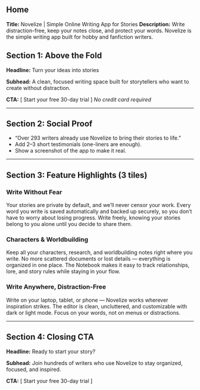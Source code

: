 ## Home

**Title:** Novelize | Simple Online Writing App for Stories
**Description:** Write distraction-free, keep your notes close, and protect your words. Novelize is the simple writing app built for hobby and fanfiction writers.

## Section 1: Above the Fold

**Headline:**
Turn your ideas into stories

**Subhead:**
A clean, focused writing space built for storytellers who want to create without distraction.

**CTA:**
[ Start your free 30-day trial ]
_No credit card required_

---

## Section 2: Social Proof

- “Over 293 writers already use Novelize to bring their stories to life.”
- Add 2–3 short testimonials (one-liners are enough).
- Show a screenshot of the app to make it real.

---

## Section 3: Feature Highlights (3 tiles)

### Write Without Fear

Your stories are private by default, and we’ll never censor your work. Every word you write is saved automatically and backed up securely, so you don’t have to worry about losing progress. Write freely, knowing your stories belong to you alone until you decide to share them.

### Characters & Worldbuilding

Keep all your characters, research, and worldbuilding notes right where you write. No more scattered documents or lost details — everything is organized in one place. The Notebook makes it easy to track relationships, lore, and story rules while staying in your flow.

### Write Anywhere, Distraction-Free

Write on your laptop, tablet, or phone — Novelize works wherever inspiration strikes. The editor is clean, uncluttered, and customizable with dark or light mode. Focus on your words, not on menus or distractions.

---

## Section 4: Closing CTA

**Headline:**
Ready to start your story?

**Subhead:**
Join hundreds of writers who use Novelize to stay organized, focused, and inspired.

**CTA:**
[ Start your free 30-day trial ]
